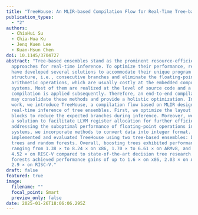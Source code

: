```yaml
---
title: "TreeHouse: An MLIR-based Compilation Flow for Real-Time Tree-based Inference"
publication_types:
  - "2"
authors:
  - ChiaHui Su
  - Chia-Hua Ku
  - Jenq Kuen Lee
  - Kuan-Hsun Chen
doi: 10.1145/3704727
abstract: "Tree-based ensembles stand as the prominent resource-efficient
  approaches for real-time inference. To optimize their performance, researchers
  have developed several solutions to accommodate their unique program
  structure, i.e., consecutive branches and eliminate the floating-point
  arithmetic operations, which are usually costly at the embedded computing
  systems. Most of them are realized at the level of source code and a standard
  compilation is applied subsequently. Therefore, an end-to-end compilation flow
  may consolidate these methods and provide a holistic optimization. In this
  work, we introduce TreeHouse, a compilation flow based on MLIR designed for
  real-time inference of tree ensembles. First, we optimize the layout of basic
  blocks to reduce the expected branches during inference. Moreover, we provide
  a solution to facilitate LLVM register allocation for further efficiency. In
  addressing the suboptimal performance of floating-point operations in edge
  systems, we incorporate methods to convert data into integer format. We
  implemented and evaluated TreeHouse using two tree-based ensembles: boosting
  trees and random forests. Overall, boosting trees exhibited performance gains
  ranging from 1.38 × to 8.24 × on x86, 1.70 × to 6.61 × on ARMv8, and 1.75 × to
  4.52 × on RISC-V compared to state-of-the-art decision tree research. Random
  forests achieved performance gains of up to 1.6 × on x86, 2.03 × on ARMv8, and
  2.9 × on RISC-V."
draft: false
featured: true
image:
  filename: ""
  focal_point: Smart
  preview_only: false
date: 2025-01-26T18:06:06.295Z
---
```

